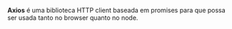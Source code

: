 <p><b>Axios</b> é uma biblioteca HTTP client baseada em promises para que possa ser usada tanto no browser quanto no node. </p>
